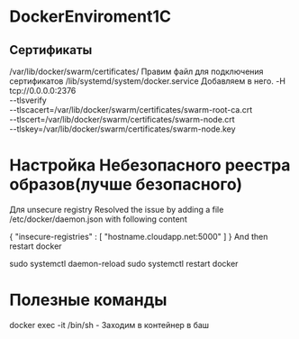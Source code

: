 # DockerEnviroment1C
## Сертификаты
/var/lib/docker/swarm/certificates/
Правим файл для подключения сертификатов
/lib/systemd/system/docker.service
Добавляем в него.
      -H tcp://0.0.0.0:2376 \
      --tlsverify \
      --tlscacert=/var/lib/docker/swarm/certificates/swarm-root-ca.crt \
      --tlscert=/var/lib/docker/swarm/certificates/swarm-node.crt \
      --tlskey=/var/lib/docker/swarm/certificates/swarm-node.key
# Настройка Небезопасного реестра образов(лучше безопасного)
Для unsecure registry
Resolved the issue by adding a file /etc/docker/daemon.json with following content

{
    "insecure-registries" : [ "hostname.cloudapp.net:5000" ]
}
And then restart docker

sudo systemctl daemon-reload
sudo systemctl restart docker

# Полезные команды
docker exec -it <ContainerName> /bin/sh - Заходим в контейнер в баш
